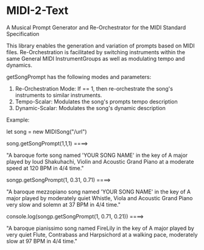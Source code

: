 # MIDI-2-Text
A Musical Prompt Generator and Re-Orchestrator for the MIDI Standard Specification

This library enables the generation and variation of prompts based on MIDI files.
Re-Orchestration is facilitated by switching instruments within the same General MIDI InstrumentGroups as well as modulating tempo and dynamics.
    
getSongPrompt has the following modes and parameters:

1. Re-Orchestration Mode: If == 1, then re-orchestrate the song's instruments to similar instruments.
2. Tempo-Scalar: Modulates the song's prompts tempo description
3. Dynamic-Scalar: Modulates the song's dynamic description

Example:

let song = new MIDISong("/url")

song.getSongPrompt(1,1,1)  ====>

"A baroque forte song named 'YOUR SONG NAME' in the key of A major played by loud Shakuhachi, Violin and Acoustic Grand Piano at a moderate speed at 120 BPM in 4/4 time."

songp.getSongPrompt(1, 0.31, 0.71)  ====>

"A baroque mezzopiano song named 'YOUR SONG NAME' in the key of A major played by moderately quiet Whistle, Viola and Acoustic Grand Piano very slow and solemn at 37 BPM in 4/4 time."

console.log(songp.getSongPrompt(1, 0.71, 0.21))  ====>

"A baroque pianissimo song named FireLily in the key of A major played by very quiet Flute, Contrabass and Harpsichord at a walking pace, moderately slow at 97 BPM in 4/4 time."
